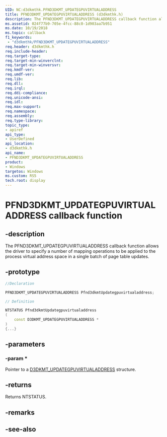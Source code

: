 ```yaml
---
UID: NC:d3dkmthk.PFND3DKMT_UPDATEGPUVIRTUALADDRESS
title: PFND3DKMT_UPDATEGPUVIRTUALADDRESS (d3dkmthk.h)
description: The PFND3DKMT_UPDATEGPUVIRTUALADDRESS callback function allows the driver to specify a number of mapping operations to be applied to the process virtual address space in a single batch of page table updates.
ms.assetid: 024f77b9-705e-4fcc-88c0-1d903aa7b951
ms.date: 10/19/2018
ms.topic: callback
f1_keywords:
 - "d3dkmthk/PFND3DKMT_UPDATEGPUVIRTUALADDRESS"
req.header: d3dkmthk.h
req.include-header:
req.target-type:
req.target-min-winverclnt:
req.target-min-winversvr:
req.kmdf-ver:
req.umdf-ver:
req.lib:
req.dll:
req.irql: 
req.ddi-compliance:
req.unicode-ansi:
req.idl:
req.max-support:
req.namespace:
req.assembly:
req.type-library: 
topic_type: 
- apiref
api_type: 
- UserDefined
api_location: 
- d3dkmthk.h
api_name: 
- PFND3DKMT_UPDATEGPUVIRTUALADDRESS
product:
- Windows
targetos: Windows
ms.custom: RS5
tech.root: display
---
```


# PFND3DKMT_UPDATEGPUVIRTUALADDRESS callback function

## -description

The PFND3DKMT_UPDATEGPUVIRTUALADDRESS callback function allows the driver to specify a number of mapping operations to be applied to the process virtual address space in a single batch of page table updates.

## -prototype

```cpp
//Declaration

PFND3DKMT_UPDATEGPUVIRTUALADDRESS Pfnd3dkmtUpdategpuvirtualaddress; 

// Definition

NTSTATUS Pfnd3dkmtUpdategpuvirtualaddress 
(
	const D3DKMT_UPDATEGPUVIRTUALADDRESS *
)
{...}

```

## -parameters

### -param * 

Pointer to a [D3DKMT_UPDATEGPUVIRTUALADDRESS](ns-d3dkmthk-_d3dkmt_updategpuvirtualaddress.md) structure.

## -returns

Returns NTSTATUS.


## -remarks




## -see-also
